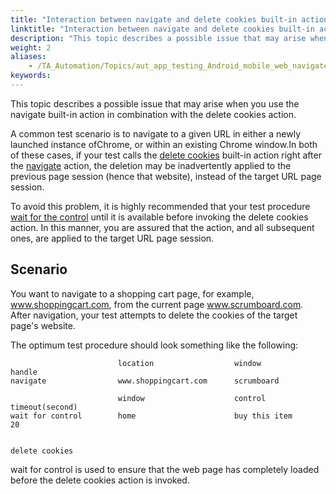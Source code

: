 ```yaml
--- 
title: "Interaction between navigate and delete cookies built-in action"
linktitle: "Interaction between navigate and delete cookies built-in action"
description: "This topic describes a possible issue that may arise when you use the navigate built-in action in combination with the delete cookies action."
weight: 2
aliases: 
    - /TA_Automation/Topics/aut_app_testing_Android_mobile_web_navigate_delete_cookies.html
keywords: 
---
```


This topic describes a possible issue that may arise when you use the navigate built-in action in combination with the delete cookies action.

A common test scenario is to navigate to a given URL in either a newly launched instance ofChrome, or within an existing Chrome window.In both of these cases, if your test calls the [delete cookies](/automation-guide/action-based-testing-language/built-in-actions/user-interface-actions/browsing/delete-cookies) built-in action right after the [navigate](/automation-guide/action-based-testing-language/built-in-actions/user-interface-actions/browsing/navigate) action, the deletion may be inadvertently applied to the previous page session \(hence that website\), instead of the target URL page session.

To avoid this problem, it is highly recommended that your test procedure [wait for the control](/automation-guide/action-based-testing-language/built-in-actions/test-support-actions/timing/wait-for-control) until it is available before invoking the delete cookies action. In this manner, you are assured that the action, and all subsequent ones, are applied to the target URL page session.

## Scenario

You want to navigate to a shopping cart page, for example, www.shoppingcart.com, from the current page www.scrumboard.com. After navigation, your test attempts to delete the cookies of the target page's website.

The optimum test procedure should look something like the following:

```
                        location                  window               handle
navigate                www.shoppingcart.com      scrumboard

                        window                    control              timeout(second)
wait for control        home                      buy this item        20

                        
delete cookies          
```

wait for control is used to ensure that the web page has completely loaded before the delete cookies action is invoked.


